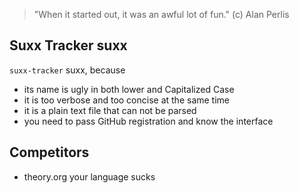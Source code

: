 > "When it started out, it was an awful lot of fun." (c) Alan Perlis

## Suxx Tracker suxx

`suxx-tracker` suxx, because

 * its name is ugly in both lower and Capitalized Case
 * it is too verbose and too concise at the same time
 * it is a plain text file that can not be parsed
 * you need to pass GitHub registration and know the interface

## Competitors

 * theory.org your language sucks

